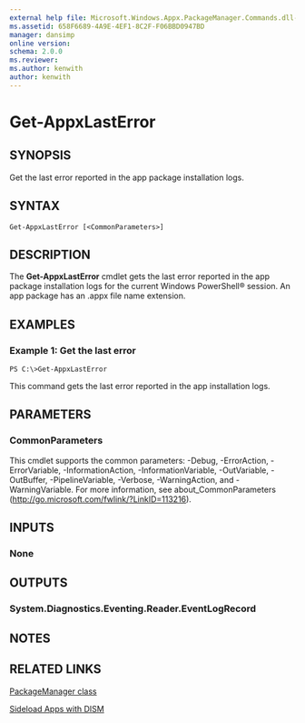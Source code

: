 ```yaml
---
external help file: Microsoft.Windows.Appx.PackageManager.Commands.dll-help.xml
ms.assetid: 658F6689-4A9E-4EF1-8C2F-F06BBD0947BD
manager: dansimp
online version: 
schema: 2.0.0
ms.reviewer:
ms.author: kenwith
author: kenwith
---
```


# Get-AppxLastError

## SYNOPSIS
Get the last error reported in the app package installation logs.

## SYNTAX

```
Get-AppxLastError [<CommonParameters>]
```

## DESCRIPTION
The **Get-AppxLastError** cmdlet gets the last error reported in the app package installation logs for the current Windows PowerShell® session.
An app package has an .appx file name extension.

## EXAMPLES

### Example 1: Get the last error
```
PS C:\>Get-AppxLastError
```

This command gets the last error reported in the app installation logs.

## PARAMETERS

### CommonParameters
This cmdlet supports the common parameters: -Debug, -ErrorAction, -ErrorVariable, -InformationAction, -InformationVariable, -OutVariable, -OutBuffer, -PipelineVariable, -Verbose, -WarningAction, and -WarningVariable. For more information, see about_CommonParameters (http://go.microsoft.com/fwlink/?LinkID=113216).

## INPUTS

### None

## OUTPUTS

### System.Diagnostics.Eventing.Reader.EventLogRecord

## NOTES

## RELATED LINKS

[PackageManager class](http://go.microsoft.com/fwlink/?LinkId=245447)

[Sideload Apps with DISM](http://go.microsoft.com/fwlink/?LinkID=231020)
